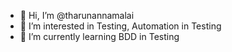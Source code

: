 - 👋 Hi, I’m @tharunannamalai
- 👀 I’m interested in Testing, Automation in Testing
- 🌱 I’m currently learning BDD in Testing

<!---
tharunannamalai/tharunannamalai is a ✨ special ✨ repository because its `README.md` (this file) appears on your GitHub profile.
You can click the Preview link to take a look at your changes.
--->
